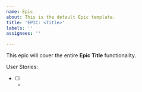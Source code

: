 ```yaml
---
name: Epic
about: This is the default Epic template.
title: 'EPIC: <Title>'
labels: ''
assignees: ''

---
```


This epic will cover the entire **Epic Title** functionality.

User Stories:

* [ ] -
